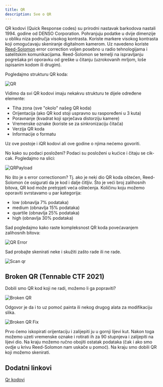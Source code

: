```yaml
---
title: QR
description: Sve o QR
---
```


QR kodovi (Quick Response codes) su prirodni nastavak barkodova nastali 1994. godine od DENSO Corporation. Pohranjuju podatke u dvije dimenzije u obliku niza područja visokog kontrasta. Koriste markere visokog kontrasta koji omogućavaju skeniranje digitalnom kamerom. Uz navedeno koriste [Reed-Solomon](https://en.wikipedia.org/wiki/Reed–Solomon_error_correction) error correction voljen posebno u radio tehnologijama i satelitskim komunikacijama.
Reed-Solomon se temelji na ispravljanju pogrešaka pri oporavku od greške u čitanju (uzrokovanih mrljom, loše ispisanim kodom ili drugim).

Pogledajmo strukturu QR koda:

![QR](/images/osint/qr.png)

Vidimo da svi QR kodovi imaju nekakvu strukturu te dijele određene elemente:

- Tiha zona (sve "okolo" našeg QR koda)
- Orijentacija (ako QR kod stoji uspravno su raspoređeni u 3 kuta)
- Poravnanje (kvadrat koji sprječava distorziju kamere)
- Vremenske oznake (koriste se za sinkronizaciju čitača)
- Verzija QR koda
- Informacije o formatu

Uz ove postoje i iQR kodovi ali ove godine o njima nećemo govoriti.

No kako su podaci posloženi? Podaci su posloženi u kućice i čitaju se cik-cak. Pogledajmo na slici:

![QRPayload](/images/osint/qrPayload.png)

No što je s error correctionom? Tj. ako je neki dio QR koda oštećen, Reed-Solomon će osigurati da je kod i dalje čitljiv. Što je veći broj zalihosnih bitova, QR kod može pretrpjeti veća oštećenja. Količinu koju možemo oporaviti svrstavamo u par kategorija:

- low (obnavlja 7% podataka)
- medium (obnavlja 15% podataka)
- quartile (obnavlja 25% podataka)
- high (obnavlja 30% podataka)

Sad pogledajmo kako raste kompleksnost QR koda povećavanjem zalihosnih bitova:

![QR Error](/images/osint/qrError.png)

Sad probajte skenirati neke i skužiti zašto rade ili ne rade.

![Scan qr](/images/osint/scanQr.png)

## Broken QR (Tennable CTF 2021)

Dobili smo QR kod koji ne radi, možemo li ga popraviti?

![Broken QR](/images/osint/brokenQr.png)

Odgovor je da i to uz pomoć painta ili nekog drugog alata za modifikaciju slika.

![Broken QR Fix](/images/osint/brokenQrFix.png)

Prvo ćemo iskopirati orijentaciju i zalijepiti ju u gornji lijevi kut. Nakon toga možemo uzeti vremenske oznake i rotirati ih za 90 stupnjeva i zalijepiti na lijevi dio. Na kraju možemo ručno obojiti ostatak podataka (čak i ako smo ovdje u krivu Reed-Solomon nam uskače u pomoć). Na kraju smo dobili QR koji možemo skenirati.

## Dodatni linkovi

[Qr kodovi](https://www.datagenetics.com/blog/november12013/index.html)